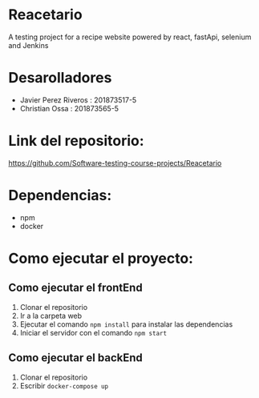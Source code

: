 # Reacetario
A testing project for a recipe website powered by react, fastApi, selenium and Jenkins

# Desarolladores
* Javier Perez Riveros : 201873517-5 
* Christian Ossa : 201873565-5
# Link del repositorio:
https://github.com/Software-testing-course-projects/Reacetario

# Dependencias:
- npm
- docker
  
# Como ejecutar el proyecto:

## Como ejecutar el frontEnd
1. Clonar el repositorio
2. Ir a la carpeta web
3. Ejecutar el comando `npm install` para instalar las dependencias
4. Iniciar el servidor con el comando `npm start`
   
## Como ejecutar el backEnd
1. Clonar el repositorio  
2. Escribir `docker-compose up`
